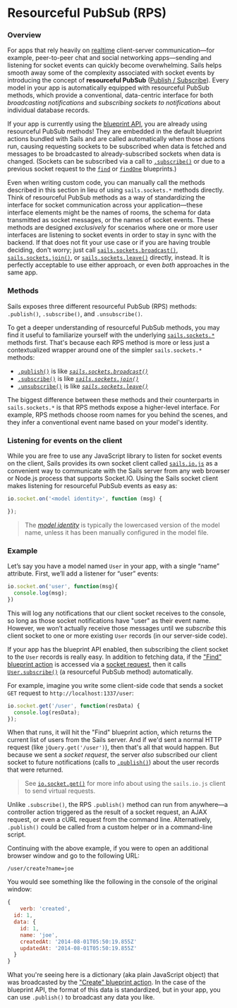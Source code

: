 # Resourceful PubSub (RPS)

### Overview

For apps that rely heavily on [realtime](https://sailsjs.com/documentation/concepts/realtime) client-server communication&mdash;for example, peer-to-peer chat and social networking apps&mdash;sending and listening for socket events can quickly become overwhelming.  Sails helps smooth away some of the complexity associated with socket events by introducing the concept of **resourceful PubSub** ([Publish / Subscribe](http://en.wikipedia.org/wiki/Publish%E2%80%93subscribe_pattern)).  Every model in your app is automatically equipped with resourceful PubSub methods, which provide a conventional, data-centric interface for both _broadcasting notifications_ and _subscribing sockets to notifications_ about individual database records.

If your app is currently using the [blueprint API](https://sailsjs.com/documentation/reference/blueprint-api), you are already using resourceful PubSub methods!  They are embedded in the default blueprint actions bundled with Sails and are called automatically when those actions run, causing requesting sockets to be subscribed when data is fetched and messages to be broadcasted to already-subscribed sockets when data is changed. (Sockets can be subscribed via a call to [`.subscribe()`](https://sailsjs.com/documentation/reference/web-sockets/resourceful-pub-sub/subscribe) or due to a previous socket request to the [`find`](https://sailsjs.com/documentation/reference/blueprint-api/find) or [`findOne`](https://sailsjs.com/documentation/reference/blueprint-api/find-one) blueprints.)

Even when writing custom code, you can manually call the methods described in this section in lieu of using `sails.sockets.*` methods directly.  Think of resourceful PubSub methods as a way of standardizing the interface for socket communication across your application&mdash;these interface elements might be the names of rooms, the schema for data transmitted as socket messages, or the names of socket events.  These methods are designed _exclusively_ for scenarios where one or more user interfaces are listening to socket events in order to stay in sync with the backend.  If that does not fit your use case or if you are having trouble deciding, don't worry; just call [`sails.sockets.broadcast()`](https://sailsjs.com/documentation/reference/web-sockets/sails-sockets/broadcast), [`sails.sockets.join()`](https://sailsjs.com/documentation/reference/web-sockets/sails-sockets/join), or [`sails.sockets.leave()`](https://sailsjs.com/documentation/reference/web-sockets/sails-sockets/leave) directly, instead.  It is perfectly acceptable to use either approach, or even _both_ approaches in the same app.


### Methods

Sails exposes three different resourceful PubSub (RPS) methods: `.publish()`, `.subscribe()`, and `.unsubscribe()`.

To get a deeper understanding of resourceful PubSub methods, you may find it useful to familiarize yourself with the underlying [`sails.sockets.*`](https://sailsjs.com/documentation/reference/web-sockets/sails-sockets) methods first.  That's because each RPS method is more or less just a contextualized wrapper around one of the simpler `sails.sockets.*` methods:

+ [`.publish()`](https://sailsjs.com/documentation/reference/web-sockets/resourceful-pub-sub/publish) is like _[`sails.sockets.broadcast()`](https://sailsjs.com/documentation/reference/web-sockets/sails-sockets/broadcast)_
+ [`.subscribe()`](https://sailsjs.com/documentation/reference/web-sockets/resourceful-pub-sub/subscribe) is like _[`sails.sockets.join()`](https://sailsjs.com/documentation/reference/web-sockets/sails-sockets/join)_
+ [`.unsubscribe()`](https://sailsjs.com/documentation/reference/web-sockets/resourceful-pub-sub/unsubscribe)  is like _[`sails.sockets.leave()`](https://sailsjs.com/documentation/reference/web-sockets/sails-sockets/leave)_

The biggest difference between these methods and their counterparts in `sails.sockets.*` is that RPS methods expose a higher-level interface.  For example, RPS methods choose room names for you behind the scenes, and they infer a conventional event name based on your model's identity.


### Listening for events on the client

While you are free to use any JavaScript library to listen for socket events on the client, Sails provides its own socket client called [`sails.io.js`](https://sailsjs.com/documentation/reference/web-sockets/socket-client) as a convenient way to communicate with the Sails server from any web browser or Node.js process that supports Socket.IO.  Using the Sails socket client makes listening for resourceful PubSub events as easy as:

```javascript
io.socket.on('<model identity>', function (msg) {

});
```

> The _[model identity](https://sailsjs.com/documentation/concepts/models-and-orm/model-settings#?identity)_ is typically the lowercased version of the model name, unless it has been manually configured in the model file.


### Example

Let&rsquo;s say you have a model named `User` in your app, with a single &ldquo;name&rdquo; attribute.  First, we&rsquo;ll add a listener for &ldquo;user&rdquo; events:

```javascript
io.socket.on('user', function(msg){
  console.log(msg);
})
```

This will log any notifications that our client socket receives to the console, so long as those socket notifications have "user" as their event name.  However, we won&rsquo;t actually receive those messages until we *subscribe* this client socket to one or more existing `User` records (in our server-side code).

If your app has the blueprint API enabled, then subscribing the client socket to the `User` records is really easy.  In addition to fetching data, if the ["Find" blueprint action](https://sailsjs.com/documentation/reference/blueprint-api/find-where) is accessed via a [socket request](https://sailsjs.com/documentation/reference/web-sockets/socket-client/io-socket-get), then it calls [`User.subscribe()`](https://sailsjs.com/documentation/reference/web-sockets/resourceful-pub-sub/subscribe) (a resourceful PubSub method) automatically.

For example, imagine you write some client-side code that sends a socket `GET` request to `http://localhost:1337/user`:

```js
io.socket.get('/user', function(resData) {
  console.log(resData);
});
```

When that runs, it will hit the "Find" blueprint action, which returns the current list of users from the Sails server.  And if we'd sent a normal HTTP request (like `jQuery.get('/user')`), then that's all that would happen.  But because we sent a _socket request_, the server _also_ subscribed our client socket to future notifications (calls to [`.publish()`](https://sailsjs.com/documentation/reference/web-sockets/resourceful-pub-sub/publish)) about the user records that were returned.

> See [`io.socket.get()`](https://sailsjs.com/documentation/reference/web-sockets/socket-client/io-socket-get) for more info about using the `sails.io.js` client to send virtual requests.

Unlike `.subscribe()`, the RPS `.publish()` method can run from anywhere&mdash;a controller action triggered as the result of a socket request, an AJAX request, or even a cURL request from the command line.  Alternatively, `.publish()` could be called from a custom helper or in a command-line script.


Continuing with the above example, if you were to open an additional browser window and go to the following URL:

```
/user/create?name=joe
```

You would see something like the following in the console of the original window:

```js
{
	verb: 'created',
  id: 1,
  data: {
    id: 1,
    name: 'joe',
    createdAt: '2014-08-01T05:50:19.855Z'
    updatedAt: '2014-08-01T05:50:19.855Z'
  }
}
```

What you're seeing here is a dictionary (aka plain JavaScript object) that was broadcasted by the ["Create" blueprint action](https://sailsjs.com/documentation/reference/blueprint-api/create).  In the case of the blueprint API, the format of this data is standardized, but in your app, you can use `.publish()` to broadcast any data you like.


<docmeta name="displayName" value="Resourceful PubSub">
